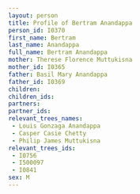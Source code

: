 ```yaml
---
layout: person
title: Profile of Bertram Anandappa
person_id: I0370
first_name: Bertram
last_name: Anandappa
full_name: Bertram Anandappa
mother: Therese Florence Muttukisna
mother_id: I0365
father: Basil Mary Anandappa
father_id: I0369
children:
children_ids:
partners:
partner_ids:
relevant_trees_names:
 - Louis Gonzaga Anandappa
 - Casper Casie Chetty
 - Philip James Muttukisna
relevant_trees_ids:
 - I0756
 - I500097
 - I0841
sex: M
---
```



